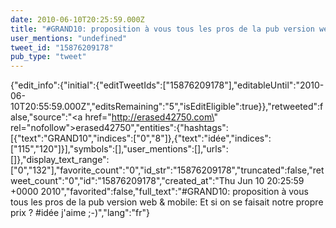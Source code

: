 ```yaml
---
date: 2010-06-10T20:25:59.000Z
title: "#GRAND10: proposition à vous tous les pros de la pub version web & mobile: Et si on se faisait notre propre prix ? #idée  j'aime ;-)″"
user_mentions: "undefined"
tweet_id: "15876209178"
pub_type: "tweet"
---
```

{"edit_info":{"initial":{"editTweetIds":["15876209178"],"editableUntil":"2010-06-10T20:55:59.000Z","editsRemaining":"5","isEditEligible":true}},"retweeted":false,"source":"<a href=\"http://erased42750.com\" rel=\"nofollow\">erased42750</a>","entities":{"hashtags":[{"text":"GRAND10","indices":["0","8"]},{"text":"idée","indices":["115","120"]}],"symbols":[],"user_mentions":[],"urls":[]},"display_text_range":["0","132"],"favorite_count":"0","id_str":"15876209178","truncated":false,"retweet_count":"0","id":"15876209178","created_at":"Thu Jun 10 20:25:59 +0000 2010","favorited":false,"full_text":"#GRAND10: proposition à vous tous les pros de la pub version web & mobile: Et si on se faisait notre propre prix ? #idée  j'aime ;-)","lang":"fr"}
